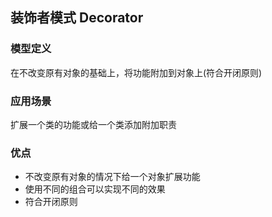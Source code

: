 ## 装饰者模式 Decorator

### 模型定义
在不改变原有对象的基础上，将功能附加到对象上(符合开闭原则)

### 应用场景
扩展一个类的功能或给一个类添加附加职责

### 优点
* 不改变原有对象的情况下给一个对象扩展功能
* 使用不同的组合可以实现不同的效果
* 符合开闭原则